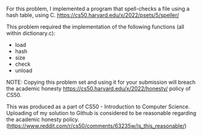 For this problem, I implemented a program that spell-checks a file using a hash table, using C.
https://cs50.harvard.edu/x/2022/psets/5/speller/

This problem required the implementation of the following functions (all within dictionary.c):

- load
- hash
- size
- check
- unload

NOTE: Copying this problem set and using it for your submission will breach the academic honesty https://cs50.harvard.edu/x/2022/honesty/ policy of CS50.

This was produced as a part of CS50 - Introduction to Computer Science. Uploading of my solution to Github is considered to be reasonable regarding the academic honesty policy. (https://www.reddit.com/r/cs50/comments/63235w/is_this_reasonable/)
